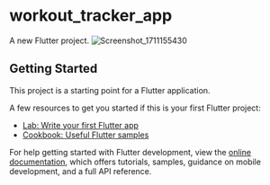 # workout_tracker_app

A new Flutter project.
![Screenshot_1711155430](https://github.com/hsefakcay/workout_tracker_app/assets/121294367/fa73585b-e04d-4088-ad00-c4bcdb513c4b)

## Getting Started

This project is a starting point for a Flutter application.

A few resources to get you started if this is your first Flutter project:

- [Lab: Write your first Flutter app](https://docs.flutter.dev/get-started/codelab)
- [Cookbook: Useful Flutter samples](https://docs.flutter.dev/cookbook)

For help getting started with Flutter development, view the
[online documentation](https://docs.flutter.dev/), which offers tutorials,
samples, guidance on mobile development, and a full API reference.
